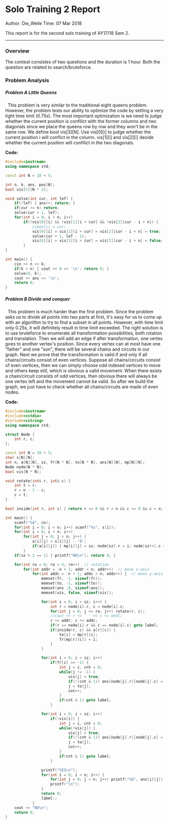 # Solo Training 2 Report

Author: Die_Welle
Time: 07 Mar 2018

This report is for the second solo training of AY17/18 Sem 2.

***

### Overview

The contest consistes of two questions and the duration is 1 hour. Both the question are related to search/bruteforce.

### Problem Analysis

##### Problem A Little Queens
&nbsp;
This problem is very similar to the traditional eight queens problem. However, the problem tests our ability to optimize the code by setting a very tight time limit (0.75s).
The most important optimization is we need to judge whether the current position is confilict with the former columns and two diagonals since we place the queens row by row and they won't be in the same row.
We define bool vis[3][N]. Use vis[0][i] to judge whether the current position i will conflict in the column. vis[1][i] and vis[2][i] decide whether the current position will confilict in the two diagonals.

**Code:**
```cpp
#include<iostream>
using namespace std;

const int N = 10 + 5;

int n, k, ans, pos[N];
bool vis[5][N * 2];

void solve(int cur, int lef) {
    if(!lef) { ans++; return; }
    if(cur >= n) return;
    solve(cur + 1, lef);
    for(int i = 0; i < n; i++)
        if(!vis[0][i] && !vis[1][i + cur] && !vis[2][cur - i + n]) {
            //pos[i] = cur;
            vis[0][i] = vis[1][i + cur] = vis[2][cur - i + n] = true;
            solve(cur + 1, lef - 1);
            vis[0][i] = vis[1][i + cur] = vis[2][cur - i + n] = false;
        }
}

int main() {
    cin >> n >> k;
    if(k > n) { cout << 0 << '\n'; return 0; }
    solve(0, k);
    cout << ans << '\n';
    return 0;
}
```

##### Problem B Divide and conquer
&nbsp;
This problem is much harder than the first problem. Since the problem asks us to divide all points into two parts at first, it's easy for us to come up with an algorithm to try to find a subset in all points. However, with time limit only 0.25s, it will definitely result in time limit exceeded.
The right solution is to use bruteforce to enumerate all transformation possibilities, both rotation and translation. Then we will add an edge if after transformation, one vertex goes to another vertex's position. Since every vertex can at most have one "father" and one "son", there will be several chains and circuits in our graph.
Next we prove that the transformation is valid if and only if all chains/circuits consist of even vertices. Suppose all chains/circuits consist of even vertices, then we can simply choose odd indexed vertices to move and others keep still, which is obvious a valid movement. When there exists a chain/circuit consists of odd vertices, then obvious there will always be one vertex left and the movement cannot be valid.
So after we build the graph, we just have to check whether all chains/circuits are made of even nodes.

**Code:**
```cpp
#include<iostream>
#include<cstdio>
#include<cstring>
using namespace std;

struct Node {
    int r, c;
};

const int N = 20 + 5;
char s[N][N];
int n, a[N][N], sz, fr[N * N], to[N * N], ans[N][N], mp[N][N];
Node node[N * N];
bool vis[N * N];

void rotate(int& r, int& c) {
    int t = r;
    r = n - 1 - c;
    c = t;
}

bool inside(int r, int c) { return r >= 0 && r < n && c >= 0 && c < n; }

int main() {
    scanf("%d", &n);
    for(int i = 0; i < n; i++) scanf("%s", s[i]);
    for(int i = 0; i < n; i++)
        for(int j = 0; j < n; j++) {
            a[i][j] = s[i][j] - '0';
            if(a[i][j]) { mp[i][j] = sz; node[sz].r = i; node[sz++].c = j; }
        }
    if(sz % 2 == 1) { printf("NO\n"); return 0; }

    for(int ro = 0; ro < 4; ro++)  // rotation
        for(int addr = -n + 1; addr < n; addr++)  // move x-axis
            for(int addc = -n + 1; addc < n; addc++) {  // move y-axis
                memset(fr, -1, sizeof(fr));
                memset(to, -1, sizeof(to));
                memset(ans ,0, sizeof(ans));
                memset(vis, false, sizeof(vis));

                for(int i = 0; i < sz; i++) {
                    int r = node[i].r, c = node[i].c;
                    for(int j = 0; j <= ro; j++) rotate(r, c);
                    //cout << r << ' ' << c << endl;
                    r += addr; c += addc;
                    if(r == node[i].r && c == node[i].c) goto label;
                    if(inside(r, c) && a[r][c]) {
                        to[i] = mp[r][c];
                        fr[mp[r][c]] = i;
                    }
                }

                for(int i = 0; i < sz; i++)
                    if(fr[i] == -1) {
                        int j = i, cnt = 0;
                        while(j != -1) {
                            vis[j] = true;
                            if(!(cnt & 1)) ans[node[j].r][node[j].c] = 1;
                            j = to[j];
                            cnt++;
                        }
                        if(cnt & 1) goto label;
                    }

                for(int i = 0; i < sz; i++)
                    if(!vis[i]) {
                        int j = i, cnt = 0;
                        while(!vis[j]) {
                            vis[j] = true;
                            if(!(cnt & 1)) ans[node[j].r][node[j].c] = 1;
                            j = to[j];
                            cnt++;
                        }
                        if(cnt & 1) goto label;
                    }

                printf("YES\n");
                for(int i = 0; i < n; i++) {
                    for(int j = 0; j < n; j++) printf("%d", ans[i][j]);
                    printf("\n");
                }
                return 0;
                label:;
            }
    cout << "NO\n";
    return 0;
}
```